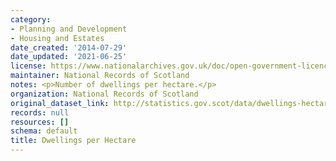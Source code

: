 ```yaml
---
category:
- Planning and Development
- Housing and Estates
date_created: '2014-07-29'
date_updated: '2021-06-25'
license: https://www.nationalarchives.gov.uk/doc/open-government-licence/version/3/
maintainer: National Records of Scotland
notes: <p>Number of dwellings per hectare.</p>
organization: National Records of Scotland
original_dataset_link: http://statistics.gov.scot/data/dwellings-hectare
records: null
resources: []
schema: default
title: Dwellings per Hectare
---
```

